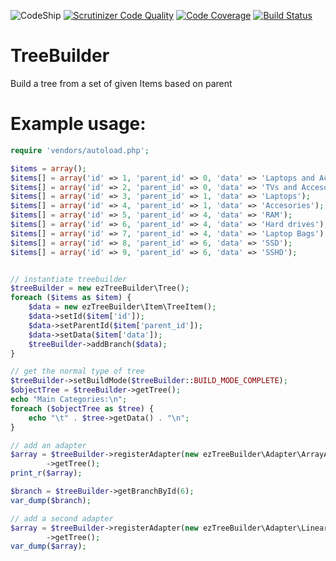 ![CodeShip](https://codeship.com/projects/eb77a380-9eb3-0134-c4bd-7e4e3750070c/status?branch=master)
[![Scrutinizer Code Quality](https://scrutinizer-ci.com/g/adrian-tilita/ezTreeBuilder/badges/quality-score.png?b=master)](https://scrutinizer-ci.com/g/adrian-tilita/ezTreeBuilder/?branch=master)
[![Code Coverage](https://scrutinizer-ci.com/g/adrian-tilita/ezTreeBuilder/badges/coverage.png?b=master)](https://scrutinizer-ci.com/g/adrian-tilita/ezTreeBuilder/?branch=master)
[![Build Status](https://scrutinizer-ci.com/g/adrian-tilita/ezTreeBuilder/badges/build.png?b=master)](https://scrutinizer-ci.com/g/adrian-tilita/ezTreeBuilder/build-status/master)

# TreeBuilder
Build a tree from a set of given Items based on parent

# Example usage:
```php
require 'vendors/autoload.php';

$items = array();
$items[] = array('id' => 1, 'parent_id' => 0, 'data' => 'Laptops and Accessories');
$items[] = array('id' => 2, 'parent_id' => 0, 'data' => 'TVs and Accesories');
$items[] = array('id' => 3, 'parent_id' => 1, 'data' => 'Laptops');
$items[] = array('id' => 4, 'parent_id' => 1, 'data' => 'Accesories');
$items[] = array('id' => 5, 'parent_id' => 4, 'data' => 'RAM');
$items[] = array('id' => 6, 'parent_id' => 4, 'data' => 'Hard drives');
$items[] = array('id' => 7, 'parent_id' => 4, 'data' => 'Laptop Bags');
$items[] = array('id' => 8, 'parent_id' => 6, 'data' => 'SSD');
$items[] = array('id' => 9, 'parent_id' => 6, 'data' => 'SSHD');


// instantiate treebuilder
$treeBuilder = new ezTreeBuilder\Tree();
foreach ($items as $item) {
    $data = new ezTreeBuilder\Item\TreeItem();
    $data->setId($item['id']);
    $data->setParentId($item['parent_id']);
    $data->setData($item['data']);
    $treeBuilder->addBranch($data);
}

// get the normal type of tree
$treeBuilder->setBuildMode($treeBuilder::BUILD_MODE_COMPLETE);
$objectTree = $treeBuilder->getTree();
echo "Main Categories:\n";
foreach ($objectTree as $tree) {
    echo "\t" . $tree->getData() . "\n";
}

// add an adapter
$array = $treeBuilder->registerAdapter(new ezTreeBuilder\Adapter\ArrayAdapter())
        ->getTree();
print_r($array);

$branch = $treeBuilder->getBranchById(6);
var_dump($branch);

// add a second adapter
$array = $treeBuilder->registerAdapter(new ezTreeBuilder\Adapter\LinearArrayAdapter())
        ->getTree();
var_dump($array);
```